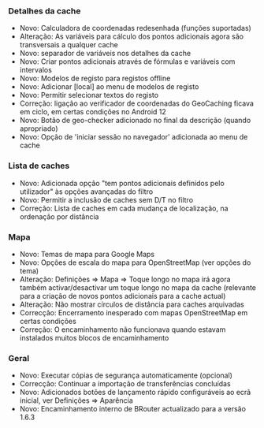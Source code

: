 ### Detalhes da cache

- Novo: Calculadora de coordenadas redesenhada (funções suportadas)
- Alteração: As variáveis para cálculo dos pontos adicionais agora são transversais a qualquer cache
- Novo: separador de variáveis nos detalhes da cache
- Novo: Criar pontos adicionais através de fórmulas e variáveis com intervalos
- Novo: Modelos de registo para registos offline
- Novo: Adicionar \[local\] ao menu de modelos de registo
- Novo: Permitir selecionar textos do registo
- Correção: ligação ao verificador de coordenadas do GeoCaching ficava em ciclo, em certas condições no Android 12
- Novo: Botão de geo-checker adicionado no final da descrição (quando apropriado)
- Novo: Opção de 'iniciar sessão no navegador' adicionada ao menu de cache

### Lista de caches

- Novo: Adicionada opção "tem pontos adicionais definidos pelo utilizador" às opções avançadas do filtro
- Novo: Permitir a inclusão de caches sem D/T no filtro
- Correção: Lista de caches em cada mudança de localização, na ordenação por distância

### Mapa

- Novo: Temas de mapa para Google Maps
- Novo: Opções de escala do mapa para OpenStreetMap (ver opções do tema)
- Alteração: Definições => Mapa => Toque longo no mapa irá agora também activar/desactivar um toque longo no mapa da cache (relevante para a criação de novos pontos adicionais para a cache actual)
- Alteração: Não mostrar círculos de distância para caches arquivadas
- Correcção: Encerramento inesperado com mapas OpenStreetMap em certas condições
- Correção: O encaminhamento não funcionava quando estavam instalados muitos blocos de encaminhamento

### Geral

- Novo: Executar cópias de segurança automaticamente (opcional)
- Correcção: Continuar a importação de transferências concluídas
- Novo: Adicionados botões de lançamento rápido configuráveis ao ecrã inicial, ver Definições => Aparência
- Novo: Encaminhamento interno de BRouter actualizado para a versão 1.6.3
